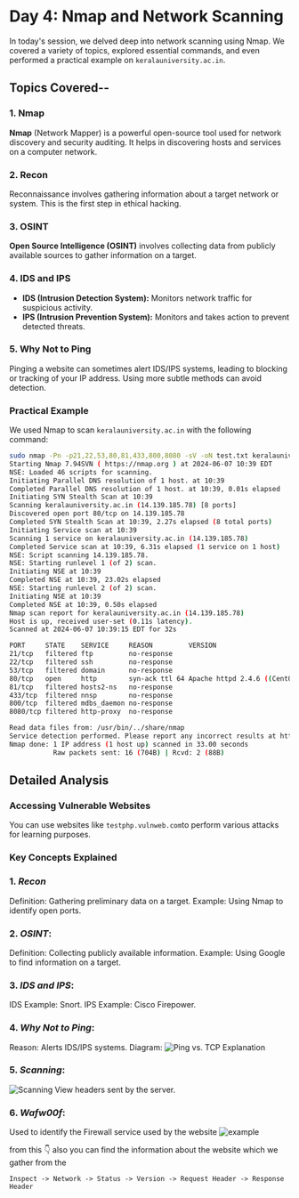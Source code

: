 # Day 4: Nmap and Network Scanning

In today's session, we delved deep into network scanning using Nmap. We covered a variety of topics, explored essential commands, and even performed a practical example on `keralauniversity.ac.in`.

## Topics Covered--

### 1. **Nmap**

**Nmap** (Network Mapper) is a powerful open-source tool used for network discovery and security auditing. It helps in discovering hosts and services on a computer network.

### 2. **Recon**

Reconnaissance involves gathering information about a target network or system. This is the first step in ethical hacking.

### 3. **OSINT**

**Open Source Intelligence (OSINT)** involves collecting data from publicly available sources to gather information on a target.

### 4. **IDS and IPS**

- **IDS (Intrusion Detection System):** Monitors network traffic for suspicious activity.
- **IPS (Intrusion Prevention System):** Monitors and takes action to prevent detected threats.

### 5. **Why Not to Ping**

Pinging a website can sometimes alert IDS/IPS systems, leading to blocking or tracking of your IP address. Using more subtle methods can avoid detection.

### Practical Example

We used Nmap to scan `keralauniversity.ac.in` with the following command:

```sh
sudo nmap -Pn -p21,22,53,80,81,433,800,8080 -sV -oN test.txt keralauniversity.ac.in
Starting Nmap 7.94SVN ( https://nmap.org ) at 2024-06-07 10:39 EDT
NSE: Loaded 46 scripts for scanning.
Initiating Parallel DNS resolution of 1 host. at 10:39
Completed Parallel DNS resolution of 1 host. at 10:39, 0.01s elapsed
Initiating SYN Stealth Scan at 10:39
Scanning keralauniversity.ac.in (14.139.185.78) [8 ports]
Discovered open port 80/tcp on 14.139.185.78
Completed SYN Stealth Scan at 10:39, 2.27s elapsed (8 total ports)
Initiating Service scan at 10:39
Scanning 1 service on keralauniversity.ac.in (14.139.185.78)
Completed Service scan at 10:39, 6.31s elapsed (1 service on 1 host)
NSE: Script scanning 14.139.185.78.
NSE: Starting runlevel 1 (of 2) scan.
Initiating NSE at 10:39
Completed NSE at 10:39, 23.02s elapsed
NSE: Starting runlevel 2 (of 2) scan.
Initiating NSE at 10:39
Completed NSE at 10:39, 0.50s elapsed
Nmap scan report for keralauniversity.ac.in (14.139.185.78)
Host is up, received user-set (0.11s latency).
Scanned at 2024-06-07 10:39:15 EDT for 32s

PORT     STATE    SERVICE     REASON         VERSION
21/tcp   filtered ftp         no-response
22/tcp   filtered ssh         no-response
53/tcp   filtered domain      no-response
80/tcp   open     http        syn-ack ttl 64 Apache httpd 2.4.6 ((CentOS) OpenSSL/1.0.2k-fips mod_fcgid/2.3.9 mod_wsgi/3.4 Python/2.7.5 PHP/7.2.27)
81/tcp   filtered hosts2-ns   no-response
433/tcp  filtered nnsp        no-response
800/tcp  filtered mdbs_daemon no-response
8080/tcp filtered http-proxy  no-response

Read data files from: /usr/bin/../share/nmap
Service detection performed. Please report any incorrect results at https://nmap.org/submit/ .
Nmap done: 1 IP address (1 host up) scanned in 33.00 seconds
           Raw packets sent: 16 (704B) | Rcvd: 2 (88B)
```
## Detailed Analysis
### Accessing Vulnerable Websites
You can use websites like ```testphp.vulnweb.com```to perform various attacks for learning purposes.

### Key Concepts Explained


### 1. *Recon*
Definition: Gathering preliminary data on a target.
Example: Using Nmap to identify open ports.

### 2. *OSINT*:
Definition: Collecting publicly available information.
Example: Using Google to find information on a target.

### 3. *IDS and IPS*:
IDS Example: Snort.
IPS Example: Cisco Firepower.

### 4. *Why Not to Ping*:
Reason: Alerts IDS/IPS systems.
Diagram:
![Ping vs. TCP Explanation](https://i.sstatic.net/kudkw.png)


### 5. *Scanning*:
![Scanning](https://www.thesecuritybuddy.com/wordpress/bdr/uploads/2020/02/Nmap_20.jpg)
View headers sent by the server.


### 6. *Wafw00f*:
Used to identify the Firewall service used by the website 
![example](https://miloserdov.org/wp-content/uploads/2021/07/wafw00f.png)

from this 👇 also you can find the information about the website which we gather from the 

``` Inspect -> Network -> Status -> Version -> Request Header -> Response Header ```
